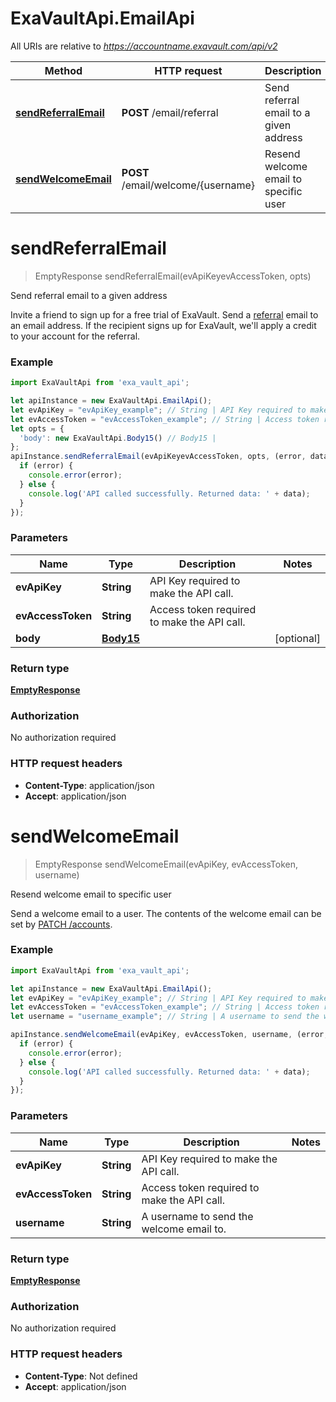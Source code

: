 # ExaVaultApi.EmailApi

All URIs are relative to *https://accountname.exavault.com/api/v2*

Method | HTTP request | Description
------------- | ------------- | -------------
[**sendReferralEmail**](EmailApi.md#sendReferralEmail) | **POST** /email/referral | Send referral email to a given address
[**sendWelcomeEmail**](EmailApi.md#sendWelcomeEmail) | **POST** /email/welcome/{username} | Resend welcome email to specific user

<a name="sendReferralEmail"></a>
# **sendReferralEmail**
> EmptyResponse sendReferralEmail(evApiKeyevAccessToken, opts)

Send referral email to a given address

Invite a friend to sign up for a free trial of ExaVault. Send a [referral](/lp/referafriend/) email to an email address. If the recipient signs up for ExaVault, we&#x27;ll apply a credit to your account for the referral. 

### Example
```javascript
import ExaVaultApi from 'exa_vault_api';

let apiInstance = new ExaVaultApi.EmailApi();
let evApiKey = "evApiKey_example"; // String | API Key required to make the API call.
let evAccessToken = "evAccessToken_example"; // String | Access token required to make the API call.
let opts = { 
  'body': new ExaVaultApi.Body15() // Body15 | 
};
apiInstance.sendReferralEmail(evApiKeyevAccessToken, opts, (error, data, response) => {
  if (error) {
    console.error(error);
  } else {
    console.log('API called successfully. Returned data: ' + data);
  }
});
```

### Parameters

Name | Type | Description  | Notes
------------- | ------------- | ------------- | -------------
 **evApiKey** | **String**| API Key required to make the API call. | 
 **evAccessToken** | **String**| Access token required to make the API call. | 
 **body** | [**Body15**](Body15.md)|  | [optional] 

### Return type

[**EmptyResponse**](EmptyResponse.md)

### Authorization

No authorization required

### HTTP request headers

 - **Content-Type**: application/json
 - **Accept**: application/json

<a name="sendWelcomeEmail"></a>
# **sendWelcomeEmail**
> EmptyResponse sendWelcomeEmail(evApiKey, evAccessToken, username)

Resend welcome email to specific user

Send a welcome email to a user. The contents of the welcome email can be set by [PATCH /accounts](#operation/updateAccount).

### Example
```javascript
import ExaVaultApi from 'exa_vault_api';

let apiInstance = new ExaVaultApi.EmailApi();
let evApiKey = "evApiKey_example"; // String | API Key required to make the API call.
let evAccessToken = "evAccessToken_example"; // String | Access token required to make the API call.
let username = "username_example"; // String | A username to send the welcome email to.

apiInstance.sendWelcomeEmail(evApiKey, evAccessToken, username, (error, data, response) => {
  if (error) {
    console.error(error);
  } else {
    console.log('API called successfully. Returned data: ' + data);
  }
});
```

### Parameters

Name | Type | Description  | Notes
------------- | ------------- | ------------- | -------------
 **evApiKey** | **String**| API Key required to make the API call. | 
 **evAccessToken** | **String**| Access token required to make the API call. | 
 **username** | **String**| A username to send the welcome email to. | 

### Return type

[**EmptyResponse**](EmptyResponse.md)

### Authorization

No authorization required

### HTTP request headers

 - **Content-Type**: Not defined
 - **Accept**: application/json

